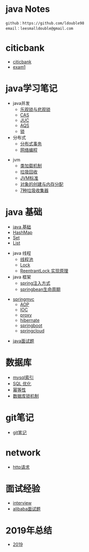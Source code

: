 # java Notes
    github：https://github.com/ldouble98
    email：leesmalldouble@gmail.com

# citicbank   
   - [citicbank](citicbank/CITIC-SUMMARY.md)
   - [exam1](citicbank/exam/exam1.md)
   
   
# java学习笔记
   + java并发
      + [乐观锁与悲观锁](并发/乐观锁与悲观锁.md)
      + [CAS](并发/CAS.md)
      + [JUC](并发/JUC.md)
      + [AQS](并发/AQS原理.md)
      + [锁](并发/锁.md)
   + 分布式
      + [分布式事务](分布式/分布式事务.md)
      + [网络编程](分布式/网络编程.md)
   - jvm
      + [类加载机制](jvm/类加载机制.md)
      + [垃圾回收](jvm/GC.md)
      + [JVM标准](jvm/jvm标准.md)
      + [对象的创建与内存分配](jvm/对象的创建与内存分配.md)
      + [7种垃圾收集器](jvm/垃圾收集器.md)
   
# java 基础
   + [java 基础](java基础/java基础.md)
   + [HashMap](java基础/HashMap.md)
   + [Set](java基础/Set.md)
   + [List](java基础/List.md)
   - java 线程
      + [线程池](java线程/java多线程.md)
      + [Lock](java线程/lock.md)
      + [ReentrantLock 实现原理](java线程/ReentrantLock.md)
   - java 框架
      + [spring注入方式](java框架/spring/spring注入方式.md)
      + [springbean生命周期](java框架/spring/SpringBean生命周期.md)
   + [springmvc](java框架/spring/SpringMVC.md)
      + [AOP](java框架/spring/AOP.md)
      + [IOC](java框架/spring/Ioc.md)
      + [proxy](java框架/spring/proxy.md)
      + [hibernate](java框架/hibernate.md)
      + [springboot](java框架/springboot.md)
      + [springcloud](java框架/springcloud.md)
   - [java面试题](java面试题.md)

# 数据库
   - [mysql索引](数据库/MySQL/mysql索引.md)
   - [SQL 优化](数据库/MySQL/SQL优化.md)
   - [幂等性](数据库/幂等性.md)
   - [数据库锁机制](数据库/数据库锁机制.md)
  
# git笔记
   - [git笔记](git/gitnote.md)
# network
   - [http请求](network/http.md)

# 面试经验
   -  [interview](面试经验/interview.md)
   -  [alibaba面试题](面试经验/阿里大佬面试题.md)

# 2019年总结
   - [2019](总结/2019.md)

   

 
